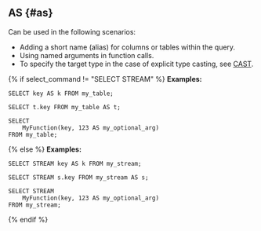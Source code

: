 ## AS {#as}

Can be used in the following scenarios:

* Adding a short name (alias) for columns or tables within the query.
* Using named arguments in function calls.
* To specify the target type in the case of explicit type casting, see [CAST](#cast).

{% if select_command != "SELECT STREAM" %}
**Examples:**

``` yql
SELECT key AS k FROM my_table;
```

``` yql
SELECT t.key FROM my_table AS t;
```

``` yql
SELECT
    MyFunction(key, 123 AS my_optional_arg)
FROM my_table;
```
{% else %}
**Examples:**
``` yql
SELECT STREAM key AS k FROM my_stream;
```

``` yql
SELECT STREAM s.key FROM my_stream AS s;
```

``` yql
SELECT STREAM
    MyFunction(key, 123 AS my_optional_arg)
FROM my_stream;
```
{% endif %}
